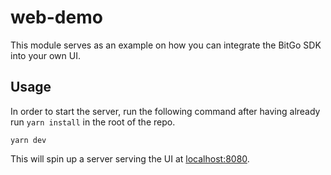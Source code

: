 # web-demo

This module serves as an example on how you can integrate the BitGo SDK into your own UI.

## Usage

In order to start the server, run the following command after having already run `yarn install` in the root of the repo.

```
yarn dev
```

This will spin up a server serving the UI at [localhost:8080](localhost:8080).
